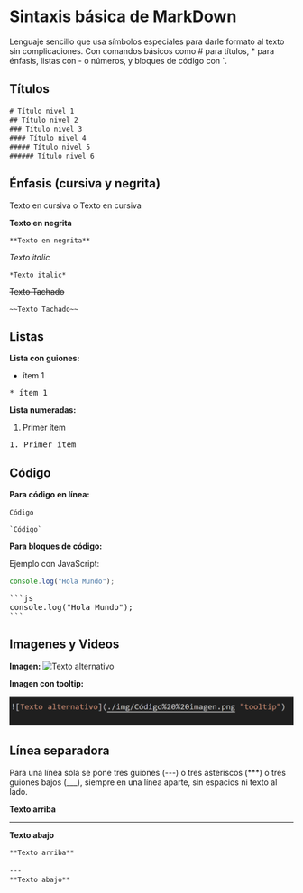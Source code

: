 #  Sintaxis básica de MarkDown
Lenguaje sencillo que usa símbolos especiales para darle formato al texto sin complicaciones. Con comandos básicos como # para títulos, * para énfasis, listas con - o números, y bloques de código con `.
## Títulos

    # Título nivel 1
    ## Título nivel 2
    ### Título nivel 3
    #### Título nivel 4
    ##### Título nivel 5
    ###### Título nivel 6

 
 ##  Énfasis (cursiva y negrita)

Texto en cursiva o Texto en cursiva

**Texto en negrita**

   
    **Texto en negrita**

*Texto italic*

    *Texto italic*

~~Texto Tachado~~

    ~~Texto Tachado~~


## Listas
**Lista con guiones:**
* ítem 1

<pre >
* ítem 1
</pre>

**Lista numeradas:**

1. Primer ítem
<pre>
1. Primer ítem 
</pre>

## Código
**Para código en línea:**

`Código`

    `Código`

**Para bloques de código:**

Ejemplo con JavaScript:

```js
console.log("Hola Mundo");
```
<pre>
```js
console.log("Hola Mundo");
```
</pre>

## Imagenes y Videos 
**Imagen:**
![Texto alternativo](./img/Código%20%20imagen.png)

**Imagen con tooltip:**

![Texto alternativo](./img/tooltip.png "tooltip")

## Línea separadora
Para una línea sola se pone tres guiones (---) o tres asteriscos (***) o tres guiones bajos (___), siempre en una línea aparte, sin espacios ni texto al lado.

**Texto arriba**

---
**Texto abajo**

    **Texto arriba**

    --- 
    **Texto abajo**




